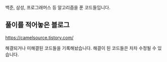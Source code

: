 백준, 삼성, 프로그래머스 등 알고리즘을 푼 코드들입니다.

## 풀이를 적어놓은 블로그
https://camelsource.tistory.com/

해결되거나 미해결된 코드들을 기록해놨습니다. 
해결이 된 코드들은 차차 수정될 수 있습니다.
